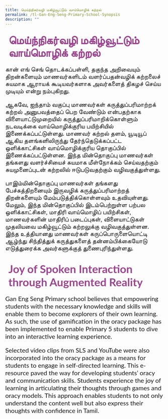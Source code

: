 ```yaml
---
title: மெய்ந்நிகர்வழி மகிழ்வூட்டும் வாய்மொழிக் கற்றல்
permalink: /tl-Gan-Eng-Seng-Primary-School-Synopsis
description: ""
---
```

<h4 style="font-size: 35px;font-family: Anjal InaiMathi;padding-top:12px;margin:10px;color: #9b4490;">மெய்ந்நிகர்வழி மகிழ்வூட்டும் வாய்மொழிக் கற்றல்</h4>
<p style="font-size: 20px;font-family: Anjal InaiMathi;">கான் எங் செங் தொடக்கப்பள்ளி, தகுந்த அறிவையும் திறன்களையும் மாணவர்களிடம் வளர்ப்பதன்வழிக் கற்றலைச் சுயமாக ஆராயக் கூடியவர்களாக அவர்களைத் திகழச் செய்ய முடியும் என்று நம்புகிறது.  </p>
<p  style="font-size: 20px;font-family:Anjal InaiMathi;">ஆகவே, ஐந்தாம் வகுப்பு மாணவர்கள் கருத்துப்பரிமாற்றக் கற்றல் அனுபவத்தைப் பெற வேண்டும் என்பதற்காக விளையாட்டுமுறையில் கருத்துப்பரிமாறிக்கொள்ளும் நடவடிக்கை வாய்மொழிக்குரிய பயிற்சியில் இணைக்கப்பட்டுள்ளது. மாணவர் கற்றல் தளம், யூடியூப் ஆகிய தளங்களிலிருந்து தேர்ந்தெடுக்கப்பட்ட ஒளிக்காட்சிகள் வாய்மொழிக்குரிய தொகுப்பில் இணைக்கப்பட்டுள்ளன. இந்த மின்தொகுப்பு மாணவர்கள் தங்களது வளர்ச்சியைச் சுயமாக மீள்நோக்கம் செய்வதற்கும்  சுயமுனைப்புடன் கற்றலில் ஈடுபடுவதற்கும் வழிவகுத்துள்ளது. </p>
<p  style="font-size: 20px;font-family:Anjal InaiMathi;">பாஇம்மின்தொகுப்பு மாணவர்கள் தங்களது பேச்சுத்திறனையும் இருவழிக் கருத்துப்பரிமாற்றத் திறன்களையும் மேம்படுத்திக்கொள்ளவும் உதவியுள்ளது. மேலும், இந்த மின்தொகுப்பில் இடம்பெற்றுள்ள பற்பல ஒளிக்காட்சிகள், மாதிரி வாய்மொழிப் பயிற்சிகள், மாணவர்களின் மாதிரிப் படைப்புகள், விளையாட்டுகள் முதலியவை மகிழ்வூட்டும் கற்றலுக்கு வழிவகுத்துள்ளன. இந்த உத்தியானது  மாணவர்கள் கருப்பொருளையொட்டி ஆழ்ந்து சிந்தித்துக் கருத்துகளைத் தன்னம்பிக்கையோடு எடுத்துரைக்க அவர்களுக்குத் துணைபுரிந்துள்ளது.  </p>
<h4 style="font-size: 35px;font-family: Lato,sans-serif;padding-top:12px;margin:10px;color: #9b4490;">Joy of Spoken Interaction through Augmented Reality </h4>
<p style="font-size: 20px;font-family:Lato,sans-serif;">Gan Eng Seng Primary school believes that empowering students with the necessary knowledge and skills will enable them to become explorers of their own learning. As such, the use of gamification in the oracy package has been implemented to enable Primary 5 students to dive into an interactive learning experience.  </p>
<p style="font-size: 20px;font-family:Lato,sans-serif;">Selected video clips from SLS and YouTube were also incorporated into the oracy package as a means for students to engage in self-directed learning. This e-resource paved the way for developing students’ oracy and communication skills. Students experience the joy of learning in articulating their thoughts through games and oracy models. This approach enables students to not only understand the content well but also express their thoughts with confidence in Tamil. </p>